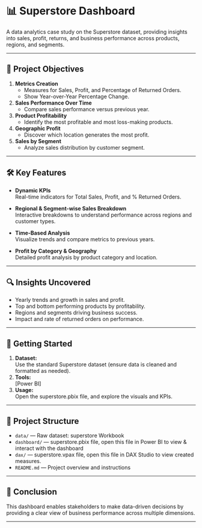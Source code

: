 # 📊 Superstore Dashboard

A data analytics case study on the Superstore dataset, providing insights into sales, profit, returns, and business performance across products, regions, and segments.

---

## 🎯 Project Objectives

1. **Metrics Creation**
    - Measures for Sales, Profit, and Percentage of Returned Orders.
    - Show Year-over-Year Percentage Change.
2. **Sales Performance Over Time**
    - Compare sales performance versus previous year.
3. **Product Profitability**
    - Identify the most profitable and most loss-making products.
4. **Geographic Profit**
    - Discover which location generates the most profit.
5. **Sales by Segment**
    - Analyze sales distribution by customer segment.

---

## 🛠️ Key Features

- **Dynamic KPIs**  
  Real-time indicators for Total Sales, Profit, and % Returned Orders.

- **Regional & Segment-wise Sales Breakdown**  
  Interactive breakdowns to understand performance across regions and customer types.

- **Time-Based Analysis**  
  Visualize trends and compare metrics to previous years.

- **Profit by Category & Geography**  
  Detailed profit analysis by product category and location.

---

## 🔍 Insights Uncovered

- Yearly trends and growth in sales and profit.
- Top and bottom performing products by profitability.
- Regions and segments driving business success.
- Impact and rate of returned orders on performance.

---

## 🚀 Getting Started

1. **Dataset:**  
   Use the standard Superstore dataset (ensure data is cleaned and formatted as needed).
2. **Tools:**  
   [Power BI]
3. **Usage:**  
   Open the superstore.pbix file, and explore the visuals and KPIs.

---
## 📁 Project Structure

- `data/` &mdash; Raw dataset: superstore Workbook  
- `dashboard/` &mdash; superstore.pbix file, open this file in Power BI to view & interact with the dashboard
- `dax/` &mdash; superstore.vpax file, open this file in DAX Studio to view created measures.   
- `README.md` &mdash; Project overview and instructions

---

## 📝 Conclusion

This dashboard enables stakeholders to make data-driven decisions by providing a clear view of business performance across multiple dimensions.

---
